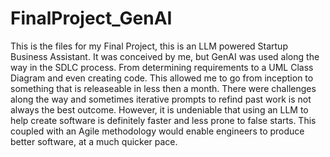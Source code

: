 # FinalProject_GenAI
This is the files for my Final Project, this is an LLM powered Startup Business Assistant.  It was conceived by me, but GenAI was used along the way in the SDLC process.  From determining requirements to a UML Class Diagram and even creating code.  This allowed me to go from inception to something that is releaseable in less then a month.  There were challenges along the way and sometimes iterative prompts to refind past work is not always the best outcome.  However, it is undeniable that using an LLM to help create software is definitely faster and less prone to false starts.  This coupled with an Agile methodology would enable engineers to produce better software, at a much quicker pace.

